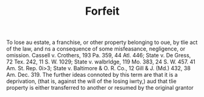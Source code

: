 ---
title: Forfeit
letter: F
permalink: "/definitions/bld-forfeit.html"
body: To lose au estate, a franchise, or other property belonging to oue, by tlie
  act of the law, and ns a consequence of some misfeasance, negligence, or omission.
  Cassell v. Crothers, 193 Pa. 359, 44 Atl. 446; State v. De Gress, 72 Tex. 242, 11
  S. W. 1029; State v. walbrldge, 119 Mo. 383, 24 S. W. 457. 41 Am. St. Rep. 0i>3;
  State v. Baltimore & O. R. Co., 12 Gill & J. (Md.) 432, 38 Am. Dec. 319. The further
  ideas connoted by this term are that it is a deprivation, (that is, against the
  will of the losing iwrty,) aud that tlie property is either transferred to another
  or resumed by the original grantor
published_at: '2018-07-07'
source: Black's Law Dictionary 2nd Ed (1910)
layout: post
---
